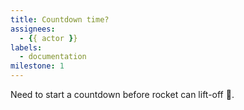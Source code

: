 ```yaml
---
title: Countdown time?
assignees:
  - {{ actor }}
labels:
  - documentation
milestone: 1
---
```

Need to start a countdown before rocket can lift-off 🚀.